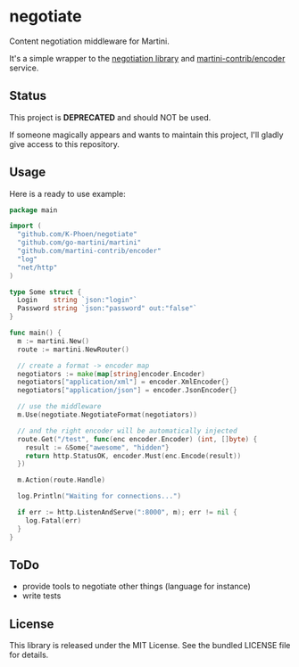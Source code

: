 negotiate
=========

Content negotiation middleware for Martini.

It's a simple wrapper to the [negotiation library](https://github.com/K-Phoen/negotiation) and
[martini-contrib/encoder](https://github.com/martini-contrib/encoder) service.

## Status

This project is **DEPRECATED** and should NOT be used. 

If someone magically appears and wants to maintain this project, I'll gladly give access to this repository.

## Usage

Here is a ready to use example:

```go
package main

import (
  "github.com/K-Phoen/negotiate"
  "github.com/go-martini/martini"
  "github.com/martini-contrib/encoder"
  "log"
  "net/http"
)

type Some struct {
  Login    string `json:"login"`
  Password string `json:"password" out:"false"`
}

func main() {
  m := martini.New()
  route := martini.NewRouter()

  // create a format -> encoder map
  negotiators := make(map[string]encoder.Encoder)
  negotiators["application/xml"] = encoder.XmlEncoder{}
  negotiators["application/json"] = encoder.JsonEncoder{}

  // use the middleware
  m.Use(negotiate.NegotiateFormat(negotiators))

  // and the right encoder will be automatically injected
  route.Get("/test", func(enc encoder.Encoder) (int, []byte) {
    result := &Some{"awesome", "hidden"}
    return http.StatusOK, encoder.Must(enc.Encode(result))
  })

  m.Action(route.Handle)

  log.Println("Waiting for connections...")

  if err := http.ListenAndServe(":8000", m); err != nil {
    log.Fatal(err)
  }
}
```

## ToDo

  * provide tools to negotiate other things (language for instance)
  * write tests

## License

This library is released under the MIT License. See the bundled LICENSE file for
details.
